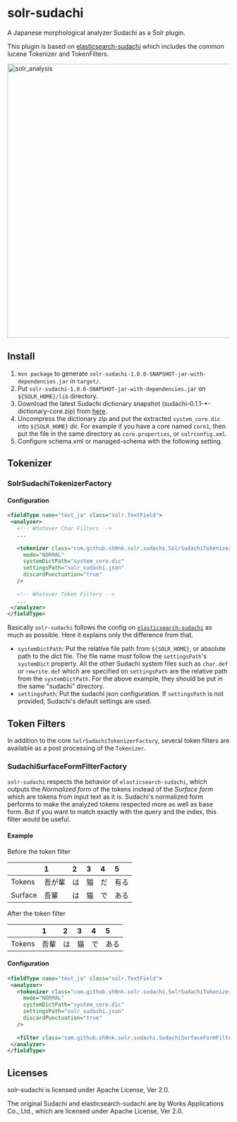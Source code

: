 # solr-sudachi

A Japanese morphological analyzer Sudachi as a Solr plugin.

This plugin is based on [elasticsearch-sudachi](https://github.com/WorksApplications/elasticsearch-sudachi)
which includes the common lucene Tokenizer and TokenFilters.

<img width="620px" alt="solr_analysis" src="https://user-images.githubusercontent.com/6478810/34778205-fedd8e00-f65f-11e7-8f43-bb8ec848e49a.png">

## Install

1. `mvn package` to generate `solr-sudachi-1.0.0-SNAPSHOT-jar-with-dependencies.jar` in `target/`.
2. Put `solr-sudachi-1.0.0-SNAPSHOT-jar-with-dependencies.jar` on `${SOLR_HOME}/lib` directory.
3. Download the latest Sudachi dictionary snapshot (sudachi-0.1.1-*-dictionary-core.zip) 
from [here](https://oss.sonatype.org/content/repositories/snapshots/com/worksap/nlp/sudachi/0.1.1-SNAPSHOT/).
4. Uncompress the dictionary zip and put the extracted `system_core.dic` into `${SOLR_HOME}` dir.
For example if you have a core named `core1`, then put the file in the same directory as `core.properties`,
or `solrconfig.xml`.
5. Configure schema.xml or managed-schema with the following setting.


## Tokenizer

### SolrSudachiTokenizerFactory

#### Configuration

```xml
<fieldType name="text_ja" class="solr.TextField">
 <analyzer>
   <!-- Whatever Char Filters -->
   ...
   
   <tokenizer class="com.github.sh0nk.solr.sudachi.SolrSudachiTokenizerFactory"
     mode="NORMAL"
     systemDictPath="system_core.dic"
     settingsPath="solr_sudachi.json"
     discardPunctuation="true"
   />
   
   <!-- Whatever Token Filters -->
   ...
 </analyzer>
</fieldType>
```

Basically `solr-sudachi` follows the config on
 [`elasticsearch-sudachi`](https://github.com/WorksApplications/elasticsearch-sudachi#configuration)
as much as possible. Here it explains only the difference from that.

- `systemDictPath`: Put the relative file path from `${SOLR_HOME}`, or 
absolute path to the dict file. The file name must follow the `settingsPath`'s 
`systemDict` property. All the other Sudachi system files such as `char.def` or 
`rewrite.def` which are specified on `settingsPath` are the relative path 
from the `systemDictPath`. For the above example, they should be put
in the same "sudachi" directory.
- `settingsPath`: Put the sudachi json configuration. 
If `settingsPath` is not provided, Sudachi's default settings are used.

## Token Filters

In addition to the core `SolrSudachiTokenizerFactory`, several token filters
are available as a post processing of the `Tokenizer`.

### SudachiSurfaceFormFilterFactory

`solr-sudachi` respects the behavior of `elasticsearch-sudachi`, which outputs 
the *Normalized form* of the tokens instead of the *Surface form* which are tokens 
from input text as it is. Sudachi's normalized form performs to make the analyzed 
tokens respected more as well as base form. But if you want to match exactly with 
the query and the index, this filter would be useful.

#### Example

Before the token filter

|          |1    |2   |3   |4   |5   |
|:---------|:----|:---|:---|:---|:---|
|Tokens    |吾が輩|は|猫|だ|有る|
|Surface   |吾輩  |は|猫|で|ある|

After the token filter

|          |1    |2   |3   |4   |5   |
|:---------|:----|:---|:---|:---|:---|
|Tokens   |吾輩  |は|猫|で|ある|

#### Configuration

```xml
<fieldType name="text_ja" class="solr.TextField">
 <analyzer>
   <tokenizer class="com.github.sh0nk.solr.sudachi.SolrSudachiTokenizerFactory"
     mode="NORMAL"
     systemDictPath="system_core.dic"
     settingsPath="solr_sudachi.json"
     discardPunctuation="true"
   />
   
   <filter class="com.github.sh0nk.solr.sudachi.SudachiSurfaceFormFilterFactory" />
 </analyzer>
</fieldType>
```


## Licenses

solr-sudachi is licensed under Apache License, Ver 2.0.

The original Sudachi and elasticsearch-sudachi are 
by Works Applications Co., Ltd., which are licensed under Apache License,
Ver 2.0.

